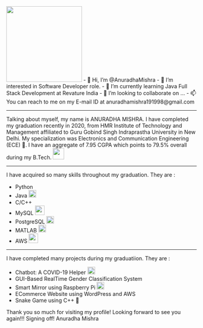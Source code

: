    <img src="https://media.tenor.com/images/2523a45ae3016ce43021d5802e615101/tenor.gif" width="200px">
- 👋 Hi, I’m @AnuradhaMishra
- 👀 I’m interested in Software Developer role.
- 🌱 I’m currently learning Java Full Stack Development at Revature India
- 💞️ I’m looking to collaborate on ...
- 📫 You can reach to me on my E-mail ID at anuradhamishra191998@gmail.com

-----------------------------------------------------------------------------------------------------------------------------------------------------------------------------------

Talking about myself, my name is ANURADHA MISHRA.
I have completed my graduation recently in 2020, from HMR Institute of Technology and Management affiliated to Guru Gobind Singh Indraprastha University in New Delhi.
My specialization was Electronics and Communication Engineering (ECE) &#128241;. I have an aggregate of 7.95 CGPA which points to 79.5% overall during my B.Tech.
<img src="https://media.tenor.com/images/37de127c76110e949f54257742b322a7/tenor.gif" width="30px">

---

I have acquired so many skills throughout my graduation. They are :
- Python <img src="https://engineering.fb.com/wp-content/uploads/2016/05/2000px-Python-logo-notext.svg_.png" width="15px">
- Java <img src="https://cdn.app.compendium.com/uploads/user/e7c690e8-6ff9-102a-ac6d-e4aebca50425/ed5569e8-c0dd-458c-8450-cde6300093bd/File/a5023b0f0fb67f59176a0499af9021ed/java_horz_clr.png" width="20px">
- C/C++ <img src="https://upload.wikimedia.org/wikipedia/commons/thumb/1/18/ISO_C%2B%2B_Logo.svg/1200px-ISO_C%2B%2B_Logo.svg.png" width="15px">
- MySQL <img src="https://d1.awsstatic.com/asset-repository/products/amazon-rds/1024px-MySQL.ff87215b43fd7292af172e2a5d9b844217262571.png" width="25px">
- PostgreSQL <img src="https://upload.wikimedia.org/wikipedia/commons/thumb/2/29/Postgresql_elephant.svg/1200px-Postgresql_elephant.svg.png" width="20px">
- MATLAB <img src="https://upload.wikimedia.org/wikipedia/commons/thumb/2/21/Matlab_Logo.png/667px-Matlab_Logo.png" width="20px">
- AWS <img src="https://thetechportal.com/wp-content/uploads/2019/12/aws-logo.png" width="25px">

-----------------------------------------------------------------------------------------------------------------------------------------------------------------------------------

I have completed many projects during my graduatiion. They are :
- Chatbot: A COVID-19 Helper <img src="https://media.tenor.com/images/e67a4f3ccadcbf4888111ccf06166733/tenor.gif" width="20px">
- GUI-Based RealTime Gender Classification System
- Smart Mirror using Raspberry Pi <img src="https://media.tenor.com/images/d37413e39c02ef2a431d5a0592650170/tenor.gif" width="20px">
- ECommerce Website using WordPress and AWS
- Snake Game using C++ &#128013;

Thank you so much for visiting my profile!
Looking forward to see you again!!!
Signing off!
Anuradha Mishra
